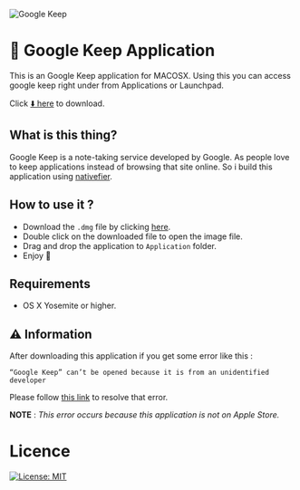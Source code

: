 ![Google Keep](http://i.imgur.com/IQ5bxIU.png)

# 📝 Google Keep Application
This is an Google Keep application for MACOSX. Using this you can access google keep right under from Applications or Launchpad. 

Click [ ⬇️  here](https://www.mehla.in/apps/google-keep.dmg) to download.

## What is this thing?

Google Keep is a note-taking service developed by Google. As people love to keep applications instead of browsing that site online. So i build this application using [nativefier](https://github.com/jiahaog/nativefier).


## How to use it ?

- Download the `.dmg` file by clicking [here](https://www.mehla.in/apps/google-keep.dmg).
- Double click on the downloaded file to open the image file.
- Drag and drop the application to `Application` folder.
- Enjoy 💫


## Requirements
- OS X Yosemite or higher.


## ⚠️ Information
After downloading this application if you get some error like this : 
  ```
  “Google Keep” can’t be opened because it is from an unidentified developer
  ```
Please follow [this link](https://support.apple.com/kb/PH25087?locale=en_US&viewlocale=en_US) to resolve that error.

**NOTE** : _This error occurs because this application is not on Apple Store._

# Licence

[![License: MIT](https://img.shields.io/badge/License-MIT-yellow.svg)](https://opensource.org/licenses/MIT)

